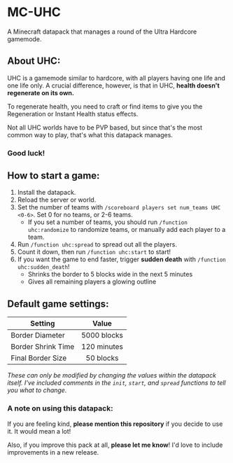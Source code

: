 # MC-UHC
A Minecraft datapack that manages a round of the Ultra Hardcore gamemode.

## About UHC:
UHC is a gamemode similar to hardcore, with all players having one life and one life only. A crucial difference, however, is that in UHC, **health doesn't regenerate on its own.**

To regenerate health, you need to craft or find items to give you the Regeneration or Instant Health status effects.

Not all UHC worlds have to be PVP based, but since that's the most common way to play, that's what this datapack manages.

### Good luck!

## How to start a game:
1. Install the datapack.
2. Reload the server or world.
3. Set the number of teams with `/scoreboard players set num_teams UHC <0-6>`. Set 0 for no teams, or 2-6 teams.
	* If you set a number of teams, you should run `/function uhc:randomize` to randomize teams, or manually add each player to a team.
4. Run `/function uhc:spread` to spread out all the players.
5. Count it down, then run `/function uhc:start` to start!
6. If you want the game to end faster, trigger **sudden death** with `/function uhc:sudden_death`!
	* Shrinks the border to 5 blocks wide in the next 5 minutes
	* Gives all remaining players a glowing outline

## Default game settings:
| Setting            | Value       |
|--------------------|:-----------:|
| Border Diameter    | 5000 blocks |
| Border Shrink Time | 120 minutes |
| Final Border Size  | 50 blocks   |

*These can only be modified by changing the values within the datapack itself. I've included comments in the `init`, `start`, and `spread` functions to tell you what to change.*

### A note on using this datapack:

If you are feeling kind, **please mention this repository** if you decide to use it. It would mean a lot!

Also, if you improve this pack at all, **please let me know**! I'd love to include improvements in a new release.
